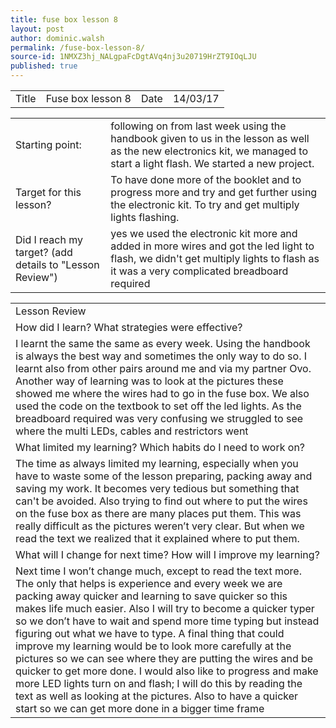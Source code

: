 ```yaml
---
title: fuse box lesson 8
layout: post
author: dominic.walsh
permalink: /fuse-box-lesson-8/
source-id: 1NMXZ3hj_NALgpaFcDgtAVq4nj3u20719HrZT9IOqLJU
published: true
---
```

<table>
  <tr>
    <td>Title</td>
    <td>Fuse box lesson 8</td>
    <td>Date</td>
    <td>14/03/17</td>
  </tr>
</table>


<table>
  <tr>
    <td>Starting point:</td>
    <td>following on from last week using the handbook given to us in the lesson as well as the new electronics kit, we managed to start a light flash. We started a new project.</td>
  </tr>
  <tr>
    <td>Target for this lesson?</td>
    <td>To have done more of the booklet and to progress more and try and get further using the electronic kit. To try and get multiply lights flashing.</td>
  </tr>
  <tr>
    <td>Did I reach my target? 
(add details to "Lesson Review")</td>
    <td> yes we used the electronic kit more and added in more wires and got the led light to flash, we didn't get multiply lights to flash as it was a very complicated breadboard required </td>
  </tr>
</table>


<table>
  <tr>
    <td>Lesson Review</td>
  </tr>
  <tr>
    <td>How did I learn? What strategies were effective? </td>
  </tr>
  <tr>
    <td>I learnt the same the same as every week. Using the handbook is always the best way and sometimes the only way to do so. I learnt also from other pairs around me and via my partner Ovo. Another way of learning was to look at the pictures these showed me where the wires had to go in the fuse box. We also used the code on the textbook to set off the led lights. As the breadboard required was very confusing we struggled to see where the multi LEDs, cables and restrictors went</td>
  </tr>
  <tr>
    <td>What limited my learning? Which habits do I need to work on? </td>
  </tr>
  <tr>
    <td>The time as always limited my learning, especially when you have to waste some of the lesson preparing, packing away and saving my work. It becomes very tedious but something that can't be avoided. Also  trying to find out where to put the wires on the fuse box as there are many places put them. This was really difficult as the pictures weren’t very clear. But when we read the text we realized that it explained where to put them. </td>
  </tr>
  <tr>
    <td>What will I change for next time? How will I improve my learning?</td>
  </tr>
  <tr>
    <td>Next time I won’t change much, except to read the text more. The only that helps is experience and every week we are packing away quicker and learning to save quicker so this makes life much easier. Also I will try to become a quicker typer so we don’t have to wait and spend more time typing but instead figuring out what we have to type. A final thing that could improve my learning would be to look more carefully at the pictures so we can see where they are putting the wires and be quicker to get more done. I would also like to progress and make more LED lights turn on and flash; I will do this by reading the text as well as looking at the pictures. Also to have a quicker start so we can get more done in a bigger time frame</td>
  </tr>
</table>


